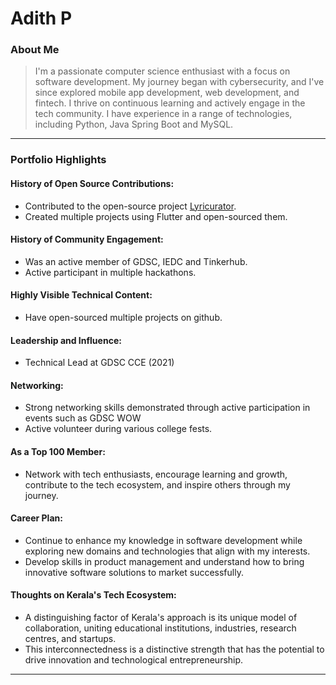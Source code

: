 # Adith P 

### About Me

> I'm a passionate computer science enthusiast with a focus on software development. My journey began with cybersecurity, and I've since explored mobile app development, web development, and fintech. I thrive on continuous learning and actively engage in the tech community. I have experience in a range of technologies, including Python, Java Spring Boot and MySQL.


---

### Portfolio Highlights

#### History of Open Source Contributions:

- Contributed to the open-source project [Lyricurator](https://github.com/MohamedYasser97/lyricurator).
- Created multiple projects using Flutter and open-sourced them.

#### History of Community Engagement:

- Was an active member of GDSC, IEDC and Tinkerhub.
- Active participant in multiple hackathons.

#### Highly Visible Technical Content:

- Have open-sourced multiple projects on github.
<!---
#### Highly Used Software Tools:

- Developed a app-based Crop management tool called [Agromed](https://github.com/cloneartist/AgroMed) used by 10+ users.
-->

<!--
#### Competitive Website Profiles:

- Consistent coder on Leetcode.
- 5 star Python coder on Hackerrank.
-->

#### Leadership and Influence:

- Technical Lead at GDSC CCE (2021)

#### Networking:

- Strong networking skills demonstrated through active participation in events such as GDSC WOW
- Active volunteer during various college fests.

#### As a Top 100 Member:

- Network with tech enthusiasts, encourage learning and growth, contribute to the tech ecosystem, and inspire others through my journey.

#### Career Plan:

- Continue to enhance my knowledge in software development while exploring new domains and technologies that align with my interests.
- Develop skills in product management and understand how to bring innovative software solutions to market successfully.

#### Thoughts on Kerala's Tech Ecosystem:

- A distinguishing factor of Kerala's approach is its unique model of collaboration, uniting educational institutions, industries, research centres, and startups.
- This interconnectedness is a distinctive strength that has the potential to drive innovation and technological entrepreneurship.

---
